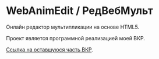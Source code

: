 # WebAnimEdit / РедВебМульт

Онлайн редактор мультипликации на основе HTML5.

Проект является программной реализацией моей ВКР.

[Ссылка на оставшуюся часть ВКР](https://github.com/NemoNology/Degree-work).
